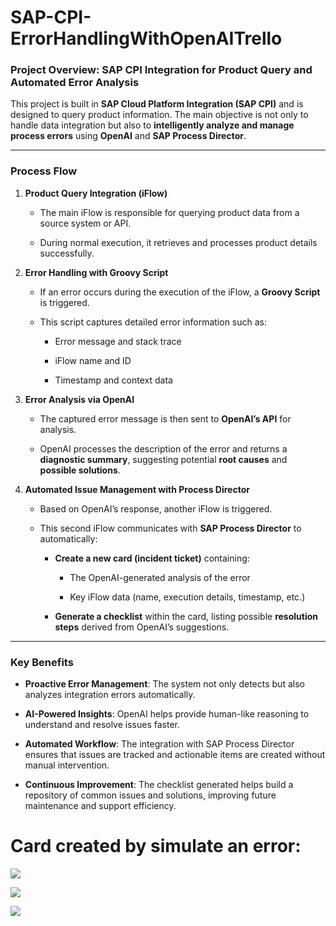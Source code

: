 # SAP-CPI-ErrorHandlingWithOpenAITrello

### **Project Overview: SAP CPI Integration for Product Query and Automated Error Analysis**

This project is built in **SAP Cloud Platform Integration (SAP CPI)** and is designed to query product information. The main objective is not only to handle data integration but also to **intelligently analyze and manage process errors** using **OpenAI** and **SAP Process Director**.

---

### **Process Flow**

1. **Product Query Integration (iFlow)**
    
    - The main iFlow is responsible for querying product data from a source system or API.
        
    - During normal execution, it retrieves and processes product details successfully.
        
2. **Error Handling with Groovy Script**
    
    - If an error occurs during the execution of the iFlow, a **Groovy Script** is triggered.
        
    - This script captures detailed error information such as:
        
        - Error message and stack trace
            
        - iFlow name and ID
            
        - Timestamp and context data
            
3. **Error Analysis via OpenAI**
    
    - The captured error message is then sent to **OpenAI’s API** for analysis.
        
    - OpenAI processes the description of the error and returns a **diagnostic summary**, suggesting potential **root causes** and **possible solutions**.
        
4. **Automated Issue Management with Process Director**
    
    - Based on OpenAI’s response, another iFlow is triggered.
        
    - This second iFlow communicates with **SAP Process Director** to automatically:
        
        - **Create a new card (incident ticket)** containing:
            
            - The OpenAI-generated analysis of the error
                
            - Key iFlow data (name, execution details, timestamp, etc.)
                
        - **Generate a checklist** within the card, listing possible **resolution steps** derived from OpenAI’s suggestions.
            

---

### **Key Benefits**

- **Proactive Error Management**: The system not only detects but also analyzes integration errors automatically.
    
- **AI-Powered Insights**: OpenAI helps provide human-like reasoning to understand and resolve issues faster.
    
- **Automated Workflow**: The integration with SAP Process Director ensures that issues are tracked and actionable items are created without manual intervention.
    
- **Continuous Improvement**: The checklist generated helps build a repository of common issues and solutions, improving future maintenance and support efficiency.

# Card created by simulate an error:
![](1.png)

![](2.png)

![](3.png)
